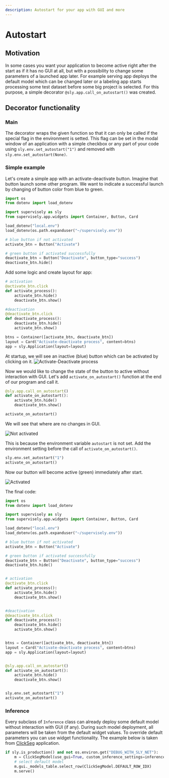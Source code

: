 ```yaml
---
description: Autostart for your app with GUI and more
---
```


# Autostart

## Motivation

In some cases you want your application to become active right after the start as if it has no GUI at all, but with a possibility to change some parameters of a launched app later. For example serving app deploys the default model which can be changed later or a labeling app starts processing some test dataset before some big project is selected. For this purpose, a simple decorator `@sly.app.call_on_autostart()` was created.

## Decorator functionality

### Main

The decorator wraps the given function so that it can only be called if the special flag in the environment is setted. This flag can be set in the modal window of an application with a simple checkbox or any part of your code using `sly.env.set_autostart("1")` and removed with `sly.env.set_autostart(None)`.

<!-- TODO: add screen with modal window -->

### Simple example

Let's create a simple app with an activate-deactivate button. Imagine that button launch some other program. We want to indicate a successful launch by changing of button color from blue to green.

```python
import os
from dotenv import load_dotenv

import supervisely as sly
from supervisely.app.widgets import Container, Button, Card

load_dotenv("local.env")
load_dotenv(os.path.expanduser("~/supervisely.env"))

# blue button if not activated
activate_btn = Button("Activate")

# green button if activated successfully
deactivate_btn = Button("Deactivate", button_type="success")
deactivate_btn.hide()
```

Add some logic and create layout for app:

```python
# activation
@activate_btn.click
def activate_process():
    activate_btn.hide()
    deactivate_btn.show()

#deactivation
@deactivate_btn.click
def deactivate_process():
    deactivate_btn.hide()
    activate_btn.show()

btns = Container([activate_btn, deactivate_btn])
layout = Card("Activate-deactivate process", content=btns)
app = sly.Application(layout=layout)
```

At startup, we will see an inactive (blue) button which can be activated by clicking on it.
![Activate-Deactivate process](https://github.com/supervisely/developer-portal/assets/87002239/880a45c6-696e-435e-8feb-97f19dad9e9b)

Now we would like to change the state of the button to active without interaction with GUI. Let's add `activate_on_autostart()` function at the end of our program and call it. 

```python
@sly.app.call_on_autostart()
def activate_on_autostart():
    activate_btn.hide()
    deactivate_btn.show()

activate_on_autostart()
```

We will see that where are no changes in GUI.

![Not activated](https://github.com/supervisely/developer-portal/assets/87002239/75e06b6f-1602-4f37-bb08-51926aceefe7)

This is because the environment variable `autostart` is not set. Add the environment setting before the call of `activate_on_autostart()`.

```python
sly.env.set_autostart("1")
activate_on_autostart()
```

Now our button will become active (green) immediately after start.

![Activated](https://github.com/supervisely/developer-portal/assets/87002239/7e0173e5-04de-4b0a-8dfe-d64eeffa2bc5)

The final code:

```python
import os
from dotenv import load_dotenv

import supervisely as sly
from supervisely.app.widgets import Container, Button, Card

load_dotenv("local.env")
load_dotenv(os.path.expanduser("~/supervisely.env"))

# blue button if not activated
activate_btn = Button("Activate")

# green button if activated successfully
deactivate_btn = Button("Deactivate", button_type="success")
deactivate_btn.hide()


# activation
@activate_btn.click
def activate_process():
    activate_btn.hide()
    deactivate_btn.show()


#deactivation
@deactivate_btn.click
def deactivate_process():
    deactivate_btn.hide()
    activate_btn.show()


btns = Container([activate_btn, deactivate_btn])
layout = Card("Activate-deactivate process", content=btns)
app = sly.Application(layout=layout)


@sly.app.call_on_autostart()
def activate_on_autostart():
    activate_btn.hide()
    deactivate_btn.show()


sly.env.set_autostart("1")
activate_on_autostart()
```


### Inference
Every subclass of `Inference` class can already deploy some default model without interaction with GUI (if any). During such model deployment, all parameters will be taken from the default widget values. To override default parameters you can use widget functionality. The example below is taken from [ClickSeg](https://github.com/supervisely-ecosystem/serve-clickseg/blob/master/src/main.py#L159) application.

```python
if sly.is_production() and not os.environ.get("DEBUG_WITH_SLY_NET"):
    m = ClickSegModel(use_gui=True, custom_inference_settings=inference_settings_path)
    # select default model
    m.gui._models_table.select_row(ClickSegModel.DEFAULT_ROW_IDX)
    m.serve()
```